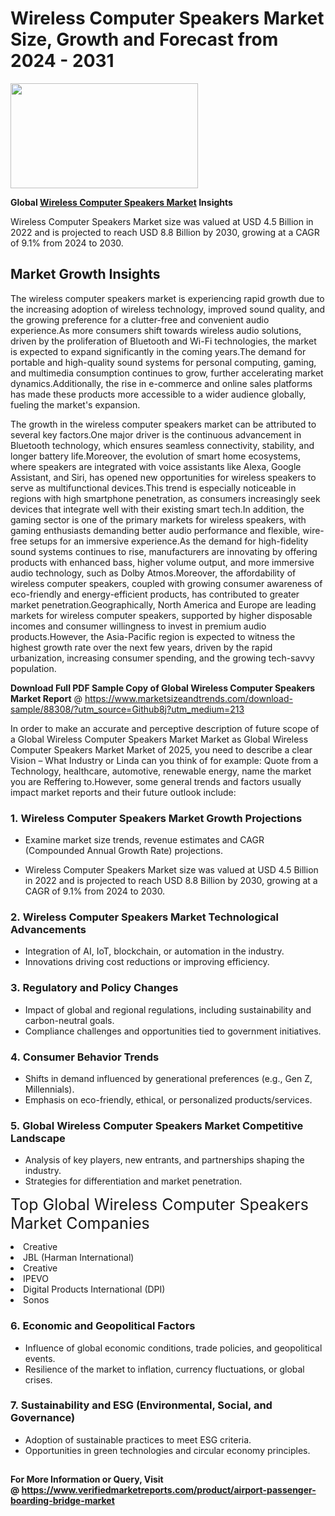 <H1>Wireless Computer Speakers Market Size, Growth and Forecast from 2024 - 2031</H1><img class="aligncenter size-medium wp-image-584254" src="https://thirdeyenews.in/wp-content/uploads/2024/09/Global-Market-Research-300x168.jpeg" alt="" width="300" height="168" /><p><strong>Global&nbsp;<a href="https://www.marketsizeandtrends.com/download-sample/88308/?utm_source=Github8j?utm_medium=213">Wireless Computer Speakers Market</a> Insights</strong></p><p>Wireless Computer Speakers Market size was valued at USD 4.5 Billion in 2022 and is projected to reach USD 8.8 Billion by 2030, growing at a CAGR of 9.1% from 2024 to 2030.</p><p><h2>Market Growth Insights</h2> <p>The wireless computer speakers market is experiencing rapid growth due to the increasing adoption of wireless technology, improved sound quality, and the growing preference for a clutter-free and convenient audio experience.As more consumers shift towards wireless audio solutions, driven by the proliferation of Bluetooth and Wi-Fi technologies, the market is expected to expand significantly in the coming years.The demand for portable and high-quality sound systems for personal computing, gaming, and multimedia consumption continues to grow, further accelerating market dynamics.Additionally, the rise in e-commerce and online sales platforms has made these products more accessible to a wider audience globally, fueling the market's expansion.</p> <p>The growth in the wireless computer speakers market can be attributed to several key factors.One major driver is the continuous advancement in Bluetooth technology, which ensures seamless connectivity, stability, and longer battery life.Moreover, the evolution of smart home ecosystems, where speakers are integrated with voice assistants like Alexa, Google Assistant, and Siri, has opened new opportunities for wireless speakers to serve as multifunctional devices.This trend is especially noticeable in regions with high smartphone penetration, as consumers increasingly seek devices that integrate well with their existing smart tech.In addition, the gaming sector is one of the primary markets for wireless speakers, with gaming enthusiasts demanding better audio performance and flexible, wire-free setups for an immersive experience.As the demand for high-fidelity sound systems continues to rise, manufacturers are innovating by offering products with enhanced bass, higher volume output, and more immersive audio technology, such as Dolby Atmos.Moreover, the affordability of wireless computer speakers, coupled with growing consumer awareness of eco-friendly and energy-efficient products, has contributed to greater market penetration.Geographically, North America and Europe are leading markets for wireless computer speakers, supported by higher disposable incomes and consumer willingness to invest in premium audio products.However, the Asia-Pacific region is expected to witness the highest growth rate over the next few years, driven by the rapid urbanization, increasing consumer spending, and the growing tech-savvy population.<p><span class=""><strong>Download Full PDF Sample Copy of Global Wireless Computer Speakers Market Report</strong> @ <a href="https://www.marketsizeandtrends.com/download-sample/88308/?utm_source=Github8j?utm_medium=213" target="_blank">https://www.marketsizeandtrends.com/download-sample/88308/?utm_source=Github8j?utm_medium=213</a></span></p><p>In order to make an accurate and perceptive description of future scope of a Global&nbsp;Wireless Computer Speakers Market Market as Global&nbsp;Wireless Computer Speakers Market Market of 2025, you need to describe a clear Vision &ndash; What Industry or Linda can you think of for example: Quote from a Technology, healthcare, automotive, renewable energy, name the market you are Reffering to.However, some general trends and factors usually impact market reports and their future outlook include:</p><h3>1.&nbsp;<strong>Wireless Computer Speakers Market Growth Projections</strong></h3><ul><li>Examine market size trends, revenue estimates and CAGR (Compounded Annual Growth Rate) projections.</li><li><p>Wireless Computer Speakers Market size was valued at USD 4.5 Billion in 2022 and is projected to reach USD 8.8 Billion by 2030, growing at a CAGR of 9.1% from 2024 to 2030.</p></li></ul><h3>2.&nbsp;<strong>Wireless Computer Speakers Market Technological Advancements</strong></h3><ul><li>Integration of AI, IoT, blockchain, or automation in the industry.</li><li>Innovations driving cost reductions or improving efficiency.</li></ul><h3>3.&nbsp;<strong>Regulatory and Policy Changes</strong></h3><ul><li>Impact of global and regional regulations, including sustainability and carbon-neutral goals.</li><li>Compliance challenges and opportunities tied to government initiatives.</li></ul><h3>4.&nbsp;<strong>Consumer Behavior Trends</strong></h3><ul><li>Shifts in demand influenced by generational preferences (e.g., Gen Z, Millennials).</li><li>Emphasis on eco-friendly, ethical, or personalized products/services.</li></ul><h3>5.&nbsp;<strong>Global Wireless Computer Speakers Market Competitive Landscape</strong></h3><ul><li>Analysis of key players, new entrants, and partnerships shaping the industry.</li><li>Strategies for differentiation and market penetration.</li></ul><p data-pm-slice="1 1 []"><span style="color: inherit; font-family: inherit; font-size: 25px;">Top Global Wireless Computer Speakers Market Companies</span></p><div class="" data-test-id=""><p><li>Creative</li><li> JBL (Harman International)</li><li> Creative</li><li> IPEVO</li><li> Digital Products International (DPI)</li><li> Sonos</li></p></div><h3>6.&nbsp;<strong>Economic and Geopolitical Factors</strong></h3><ul><li>Influence of global economic conditions, trade policies, and geopolitical events.</li><li>Resilience of the market to inflation, currency fluctuations, or global crises.</li></ul><h3>7.&nbsp;<strong>Sustainability and ESG (Environmental, Social, and Governance)</strong></h3><ul><li>Adoption of sustainable practices to meet ESG criteria.</li><li>Opportunities in green technologies and circular economy principles.</li></ul><h2><strong style="font-size: 14px;">For More Information or Query, Visit @&nbsp;</strong><a style="background-color: #ffffff; font-size: 14px;" href="https://www.marketsizeandtrends.com/report/wireless-computer-speakers-market/" target="_blank">https://www.verifiedmarketreports.com/product/airport-passenger-boarding-bridge-market</a></h2>